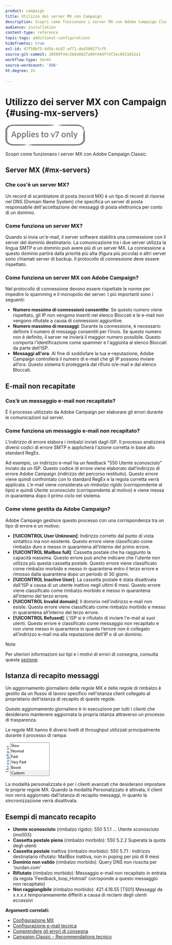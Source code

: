 ```yaml
---
product: campaign
title: Utilizzo dei server MX con Campaign
description: Scopri come funzionano i server MX con Adobe Campaign Classic.
audience: installation
content-type: reference
topic-tags: additional-configurations
hidefromtoc: true
exl-id: 47f50bf5-4d5b-4c07-af71-de4390177cf5
source-git-commit: 20509f44c5b8e0827a09f44dffdf2ec9d11652a1
workflow-type: tm+mt
source-wordcount: '806'
ht-degree: 1%

---
```


# Utilizzo dei server MX con Campaign {#using-mx-servers}

![](../../assets/v7-only.svg)

Scopri come funzionano i server MX con Adobe Campaign Classic.

## Server MX {#mx-servers}

### Che cos&#39;è un server MX?

Un record di scambiatore di posta (record MX) è un tipo di record di risorse nel DNS (Domain Name System) che specifica un server di posta responsabile dell&#39;accettazione dei messaggi di posta elettronica per conto di un dominio.

### Come funziona un server MX?

Quando si invia un&#39;e-mail, il server software stabilirà una connessione con il server del dominio destinatario. La comunicazione tra i due server utilizza la lingua SMTP e un dominio può avere più di un server MX. La connessione a questo dominio partirà dalla priorità più alta (figura più piccola) e altri server sono chiamati server di backup. Il protocollo di connessione deve essere rispettato.

### Come funziona un server MX con Adobe Campaign?

Nel protocollo di connessione devono essere rispettate le norme per impedire lo spamming e il monopolio dei server. I più importanti sono i seguenti:

* **Numero massimo di connessioni consentite**: Se questo numero viene rispettato, gli IP non vengono inseriti nel elenco Bloccati e le e-mail non vengono rifiutate a causa di connessioni aggiuntive.
* **Numero massimo di messaggi**: Durante la connessione, è necessario definire il numero di messaggi consentiti per l’invio. Se questo numero non è definito, il server ne invierà il maggior numero possibile. Questo comporta l&#39;identificazione come spammer e l&#39;aggiunta al elenco Bloccati da parte dell&#39;ISP.
* **Messaggi all&#39;ora**: Al fine di soddisfare la tua e-reputazione, Adobe Campaign controllerà il numero di e-mail che gli IP possono inviare all’ora. Questo sistema ti proteggerà dal rifiuto o/e-mail e dal elenco Bloccati.

## E-mail non recapitate

### Cos’è un messaggio e-mail non recapitato?

È il processo utilizzato da Adobe Campaign per elaborare gli errori durante le comunicazioni sul server.

### Come funziona un messaggio e-mail non recapitato?

L&#39;indirizzo di errore elabora i rimbalzi inviati dagli ISP. Il processo analizzerà diversi codici di errore SMTP e applicherà l&#39;azione corretta in base allo standard RegEx.

Ad esempio, un indirizzo e-mail ha un feedback &quot;550 Utente sconosciuto&quot; inviato da un ISP. Questo codice di errore viene elaborato dall’indirizzo di errore Adobe Campaign (indirizzo del percorso restituito). Questo errore viene quindi confrontato con lo standard RegEx e la regola corretta verrà applicata. L’e-mail viene considerata un *rimbalzo rigido* (corrispondente al tipo) e quindi *Utente sconosciuto* (corrispondente al motivo) e viene messa in quarantena dopo il primo ciclo nel sistema.

### Come viene gestita da Adobe Campaign?

Adobe Campaign gestisce questo processo con una corrispondenza tra un tipo di errore e un motivo:

* **[!UICONTROL User Unknown]**: Indirizzo corretto dal punto di vista sintattico ma non esistente. Questo errore viene classificato come rimbalzo duro e messo in quarantena all’interno del primo errore.
* **[!UICONTROL Mailbox full]**: Cassetta postale che ha raggiunto la capacità massima. Questo errore può anche indicare che l&#39;utente non utilizza più questa cassetta postale. Questo errore viene classificato come rimbalzo morbido e messo in quarantena entro il terzo errore e rimosso dalla quarantena dopo un periodo di 30 giorni.
* **[!UICONTROL Inactive User]**: La cassetta postale è stata disattivata dall&#39;ISP a causa di un utente inattivo negli ultimi 6 mesi. Questo errore viene classificato come rimbalzo morbido e messo in quarantena all’interno del terzo errore.
* **[!UICONTROL Invalid domain]**: Il dominio nell&#39;indirizzo e-mail non esiste. Questo errore viene classificato come rimbalzo morbido e messo in quarantena all’interno del terzo errore.
* **[!UICONTROL Refused]**: L&#39;ISP si è rifiutato di inviare l&#39;e-mail ai suoi utenti. Questo errore è classificato come messaggio non recapitato e non viene messo in quarantena in quanto l’errore non è collegato all’indirizzo e-mail ma alla reputazione dell’IP o di un dominio.

>[!NOTE]
>
>Per ulteriori informazioni sui tipi e i motivi di errori di consegna, consulta questa [sezione](../../delivery/using/understanding-delivery-failures.md#delivery-failure-types-and-reasons).

## Istanza di recapito messaggi

Un aggiornamento giornaliero delle regole MX e delle regole di rimbalzo è gestito da un flusso di lavoro specifico nell&#39;istanza client collegato al proprietario dell&#39;istanza di recapito di queste regole.

Questo aggiornamento giornaliero è in esecuzione per tutti i clienti che desiderano mantenere aggiornata la propria istanza attraverso un processo di trasparenza.

Le regole MX hanno 6 diversi livelli di throughput utilizzati principalmente durante il processo di rampa:

![](assets/mx-rules-throughput.png)

La modalità personalizzata è per i clienti avanzati che desiderano impostare le proprie regole MX. Quando la modalità Personalizzato è attivata, il client non verrà aggiornato dall’istanza di recapito messaggi, in quanto la sincronizzazione verrà disattivata.

## Esempi di mancato recapito

* **Utente sconosciuto**  (rimbalzo rigido): 550 5.1.1 ... Utente sconosciuto {mx003}
* **Cassetta postale piena**  (rimbalzo morbido): 550 5.2.2 Superata la quota degli utenti
* **Cassetta postale**  inattiva (rimbalzo morbido): 550 5.7.1 : Indirizzo destinatario rifiutato: MailBox inattiva, non in poping per più di 6 mesi
* **Dominio non valido**  (rimbalzo morbido): Query DNS non riuscita per &#39;ourdan.com&#39;
* **Rifiutato**  (rimbalzo morbido): Messaggio e-mail non recapitato in entrata (la regola &#39;Feedback_loop_Hotmail&#39; corrisponde a questo messaggio non recapitato)
* **Non raggiungibile**  (rimbalzo morbido): 421 4.16.55  [TS01] Messaggi da x.x.x.x temporaneamente differiti a causa di reclami degli utenti eccessivi

**Argomenti correlati:**
* [Configurazione MX](../../installation/using/email-deliverability.md#mx-configuration)
* [Configurazione e-mail tecnica](../../installation/using/email-deliverability.md)
* [Comprendere gli errori di consegna](../../delivery/using/understanding-delivery-failures.md)
* [Campaign Classic - Recommendations tecnico](https://experienceleague.adobe.com/docs/deliverability-learn/deliverability-best-practice-guide/additional-resources/product-specific-resources/campaign/acc-technical-recommendations.html)
